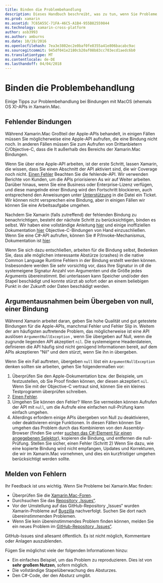 ```yaml
---
title: Binden die Problembehandlung
description: Dieses Handbuch beschreibt, was zu tun, wenn Sie Probleme, die eine Bibliothek für Objective-C-Bindung haben.
ms.prod: xamarin
ms.assetid: 7C65A55C-71FA-46C5-A1B4-955B82559844
ms.technology: xamarin-cross-platform
author: asb3993
ms.author: amburns
ms.date: 10/19/2016
ms.openlocfilehash: 7ea3e3802ec2e0baf0fe8355a41e806bacabc9ac
ms.sourcegitcommit: 945df041e2180cb20af08b83cc703ecd1aedc6b0
ms.translationtype: MT
ms.contentlocale: de-DE
ms.lasthandoff: 04/04/2018
---
```

# <a name="binding-troubleshooting"></a>Binden die Problembehandlung

Einige Tipps zur Problembehandlung bei Bindungen mit MacOS (ehemals OS X)-APIs in Xamarin.Mac.

## <a name="missing-bindings"></a>Fehlender Bindungen

Während Xamarin.Mac Großteil der Apple-APIs behandelt, in einigen Fällen müssen Sie möglicherweise eine Apple-API aufrufen, die eine Bindung nicht noch. In anderen Fällen müssen Sie zum Aufrufen von Drittanbietern C/Objective-C, dass die It außerhalb des Bereichs der Xamarin.Mac Bindungen.

Wenn Sie über eine Apple-API arbeiten, ist der erste Schritt, lassen Xamarin, die wissen, dass Sie einen Abschnitt der API aktiviert sind, die wir Coverage noch nicht. [Einen Fehler](#reporting-bugs) Beachten Sie die fehlende-API. Wir verwenden Berichte von Kunden, um die APIs priorisieren As wir auf Weiter arbeiten. Darüber hinaus, wenn Sie eine Business oder Enterprise-Lizenz verfügen, und diese mangelnde einer Bindung wird den Fortschritt blockieren, auch entsprechend den Anweisungen unter [Unterstützung](http://xamarin.com/support) in die Datei ein Ticket. Wir können nicht versprechen eine Bindung, aber in einigen Fällen wir können Sie eine Arbeitsaufgabe umgehen.

Nachdem Sie Xamarin (falls zutreffend) der fehlenden Bindung zu benachrichtigen, besteht der nächste Schritt zu berücksichtigen, binden es selbst. Wir haben eine vollständige Anleitung [hier](~/cross-platform/macios/binding/overview.md) und einige inoffiziellen Dokumentation [hier](http://brendanzagaeski.appspot.com/xamarin/0002.html) Objective-C-Bindungen von Hand einzuschließen. Wenn Sie eine C#-API aufrufen, können Sie # P/Invoke-Mechanismus, Dokumentation ist [hier](http://www.mono-project.com/docs/advanced/pinvoke/).

Wenn Sie sich dazu entschließen, arbeiten für die Bindung selbst, Bedenken Sie, dass alle möglichen interessante Abstürze (crashes) in die native Common Language Runtime Fehlern in der Bindung erstellt werden können. Insbesondere werden Sie sehr vorsichtig vor, dass Ihre Signatur in c# die systemeigene Signatur Anzahl von Argumenten und die Größe jedes Arguments übereinstimmt. Bei unterlassen kann Speicher und/oder den Stapel beschädigt und konnte stürzt ab sofort oder an einem beliebigen Punkt in der Zukunft oder Daten beschädigt werden.

## <a name="argument-exceptions-when-passing-null-to-a-binding"></a>Argumentausnahmen beim Übergeben von null, einer Bindung

Während Xamarin arbeitet daran, geben Sie hohe Qualität und gut getestete Bindungen für die Apple-APIs, manchmal Fehler und Fehler Slip in. Weitem der am häufigsten auftretende Problem, das möglicherweise ist eine API auslösen `ArgumentNullException` , wenn Sie übergeben auf Null, wenn die zugrunde liegenden API akzeptiert `nil`. Die systemeigene Headerdateien, definieren die API häufig sind nicht genügend Informationen bereit, auf dem APIs akzeptieren "Nil" und dem stürzt, wenn Sie ihn in übergeben.

Wenn Sie ein Fall auftreten, übergeben `null` löst ein `ArgumentNullException` denken sollten sie arbeiten, gehen Sie folgendermaßen vor:

1. Überprüfen Sie den Apple-Dokumentation bzw. der Beispiele, um festzustellen, ob Sie Proof finden können, der diesen akzeptiert `nil`. Wenn Sie mit der Objective-C vertraut sind, können Sie ein kleines Testprogramm überprüfen schreiben.
2. [Einen Fehler](#reporting-bugs).
3. Umgehen Sie können den Fehler? Wenn Sie vermeiden können Aufrufen der API mit `null`, um die Aufrufe eine einfachen null-Prüfung kann einfach umgehen.
4. Allerdings erfordern einige APIs übergeben von Null zu deaktivieren, oder deaktivieren einige Funktionen. In diesen Fällen können Sie umgehen das Problem durch das Kombinieren von den Assembly-Browser (finden Sie unter [suchen das C#-Element für einen angegebenen Selektor](~/mac/app-fundamentals/mac-apis.md#finding_selector)), kopieren die Bindung, und entfernen die null-Prüfung. Stellen Sie sicher, einen Fehler (Schritt 2) Wenn Sie dazu, wie eine kopierte Bindung wird nicht empfangen, Updates und Korrekturen, die wir im Xamarin.Mac vornehmen, und dies ein kurzfristiger umgehen berücksichtigt werden sollte.

<a name="reporting-bugs"/>

## <a name="reporting-bugs"></a>Melden von Fehlern

Ihr Feedback ist uns wichtig. Wenn Sie Probleme bei Xamarin.Mac finden:

- Überprüfen Sie die [Xamarin.Mac-Foren](https://forums.xamarin.com/categories/mac).
- Durchsuchen Sie das [Repository „Issues“](https://github.com/xamarin/xamarin-macios/issues). 
- Vor der Umstellung auf das GitHub-Repository „Issues“ wurden Xamarin-Probleme auf [Bugzilla](https://bugzilla.xamarin.com/describecomponents.cgi) nachverfolgt. Suchen Sie dort nach übereinstimmenden Problemen.
- Wenn Sie kein übereinstimmendes Problem finden können, melden Sie ein neues Problem im [GitHub-Repository „Issues“](https://github.com/xamarin/xamarin-macios/issues/new).

GitHub-Issues sind allesamt öffentlich. Es ist nicht möglich, Kommentare oder Anlagen auszublenden. 

Fügen Sie möglichst viele der folgenden Informationen hinzu:

- Ein einfaches Beispiel, um das Problem zu reproduzieren. Dies ist von **sehr großem Nutzen**, sofern möglich. 
- Die vollständige Stapelüberwachung des Absturzes.
- Den C#-Code, der den Absturz umgibt. 
